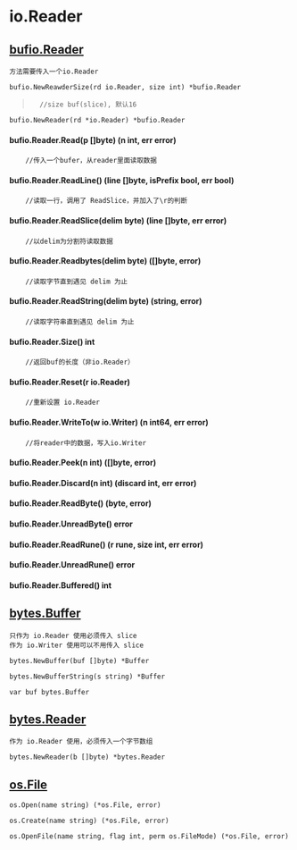 # io.Reader

## [bufio.Reader](12.01.bufio.md#Reader)
	方法需要传入一个io.Reader

	bufio.NewReawderSize(rd io.Reader, size int) *bufio.Reader
>		//size buf(slice), 默认16

	bufio.NewReader(rd *io.Reader) *bufio.Reader

#### bufio.Reader.Read(p []byte) (n int, err error)
		//传入一个bufer，从reader里面读取数据
#### bufio.Reader.ReadLine() (line []byte, isPrefix bool, err bool)
		//读取一行，调用了 ReadSlice，并加入了\r的判断
#### bufio.Reader.ReadSlice(delim byte) (line []byte, err error)
		//以delim为分割符读取数据
#### bufio.Reader.Readbytes(delim byte) ([]byte, error)
		//读取字节直到遇见 delim 为止
#### bufio.Reader.ReadString(delim byte) (string, error)
		//读取字符串直到遇见 delim 为止
#### bufio.Reader.Size() int
		//返回buf的长度（非io.Reader）
#### bufio.Reader.Reset(r io.Reader)
		//重新设置 io.Reader
#### bufio.Reader.WriteTo(w io.Writer) (n int64, err error)
		//将reader中的数据，写入io.Writer
#### bufio.Reader.Peek(n int) ([]byte, error)
#### bufio.Reader.Discard(n int) (discard int, err error)
#### bufio.Reader.ReadByte() (byte, error)
#### bufio.Reader.UnreadByte() error
#### bufio.Reader.ReadRune() (r rune, size int, err error)
#### bufio.Reader.UnreadRune() error
#### bufio.Reader.Buffered() int

## [bytes.Buffer](11.01.bytes.md#buffer)
	只作为 io.Reader 使用必须传入 slice
	作为 io.Writer 使用可以不用传入 slice

	bytes.NewBuffer(buf []byte) *Buffer

	bytes.NewBufferString(s string) *Buffer

	var buf bytes.Buffer

## [bytes.Reader](11.01.bytes#Reader)
	作为 io.Reader 使用，必须传入一个字节数组

	bytes.NewReader(b []byte) *bytes.Reader

## [os.File](03.01.00.os.md#File)

	os.Open(name string) (*os.File, error)

	os.Create(name string) (*os.File, error)

	os.OpenFile(name string, flag int, perm os.FileMode) (*os.File, error)

